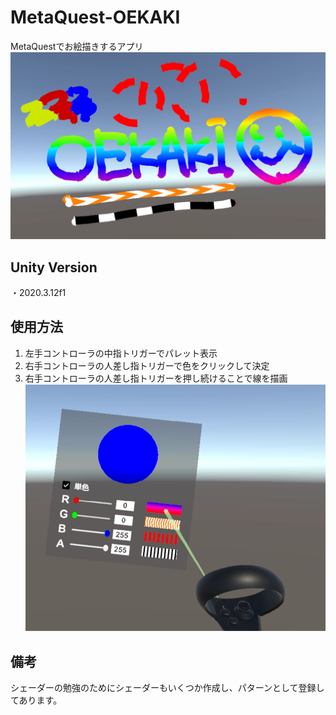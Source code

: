 # MetaQuest-OEKAKI
MetaQuestでお絵描きするアプリ
![top-image](https://github.com/Bon-fire-people/MetaQuest-OEKAKI/blob/main/image/top.png)

## Unity Version
・2020.3.12f1


## 使用方法
1. 左手コントローラの中指トリガーでパレット表示
2. 右手コントローラの人差し指トリガーで色をクリックして決定
3. 右手コントローラの人差し指トリガーを押し続けることで線を描画
![controller-image](https://github.com/Bon-fire-people/MetaQuest-OEKAKI/blob/main/image/palette.png)


## 備考
シェーダーの勉強のためにシェーダーもいくつか作成し、パターンとして登録してあります。

